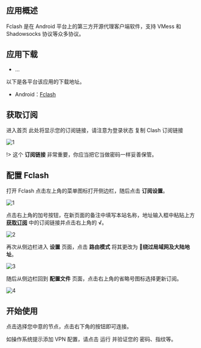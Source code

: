 ## 应用概述

Fclash 是在 Android 平台上的第三方开源代理客户端软件，支持 VMess 和 Shadowsocks 协议等众多协议。

## 应用下载
- ...

以下是各平台该应用的下载地址。

- Android：[Fclash](/FlClash-0.8.57-android-arm64-v8a.apk)

## 获取订阅
进入首页
此处将显示您的订阅链接，请注意为登录状态
复制 Clash 订阅链接

![1](/images/sub.png ':size=600')

!> 这个 **订阅链接** 非常重要，你应当把它当做密码一样妥善保管。

## 配置 Fclash

打开 Fclash 点击左上角的菜单图标打开侧边栏，随后点击 **订阅设置**。

![1](https://i.loli.net/2019/02/13/5c62fd8327c0e.png ':size=600')

点击右上角的加号按钮，在新页面的备注中填写本站名称，地址输入框中粘贴上方 **[获取订阅](#获取订阅)** 中的订阅链接并点击右上角的 **√**。

![2](https://i.loli.net/2019/02/13/5c62fef253cd4.jpg ':size=200')

再次从侧边栏进入 **设置** 页面，点击 **路由模式** 将其更改为 **绕过局域网及大陆地址**。

![3](https://i.loli.net/2019/02/13/5c62ffab506fb.jpeg ':size=600')

随后从侧边栏回到 **配置文件** 页面，点击右上角的省略号图标选择更新订阅。

![4](https://i.loli.net/2019/02/13/5c630072445ec.jpeg ':size=400')

## 开始使用

点击选择您中意的节点，点击右下角的按钮即可连接。

如操作系统提示添加 VPN 配置，请点击 运行 并验证您的 密码、指纹等。

